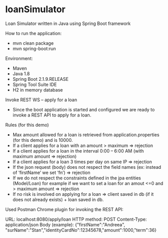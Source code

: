 # loanSimulator
Loan Simulator written in Java using Spring Boot framework

How to run the application:
- mvn clean package
- mvn spring-boot:run


Environment:
-	Maven
-	Java 1.8
-	Spring Boot 2.1.9.RELEASE
-	Spring Tool Suite IDE
- H2 in memory database


Invoke REST WS – apply for a loan
- Since the boot application is started and configured we are ready to invoke a REST API to apply for a loan.


Rules (for this demo)
-	Max amount allowed for a loan is retrieved from application.properties (for this demo) and is 10000.
-	If a client applies for a loan with an amount > maximum => rejection
-	If a client applies for a loan in the interval 0:00 – 6:00 AM (with maximum amount => rejection)
-	If a client applies for a loan 3 times per day on same IP => rejection
-	If the json request (body) does not respect the field names (ex: instead of ‘firstName’ we set ‘fn’) => rejection
-	If we do not respect the constraints defined in the jpa entities (Model/Loan) for example if we want to set a loan for an amout <=0 and > maximum amount => rejection
-	If no risk is involved on applying for a loan => client saved in db (if it does not already exists) + loan saved in db.


Used Postman Chrome plugin for invoking the REST API:

URL: localhost:8080/apply/loan
HTTP method: POST
Content-Type: application/json
Body (example): 
{"firstName":"Andreea", "surName":"Stan","identityCardNo":12345678,"amount":1000,"term":36}
